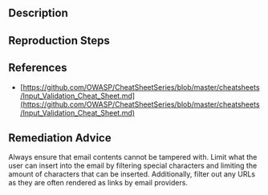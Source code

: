 ## Description


## Reproduction Steps


## References

- [https://github.com/OWASP/CheatSheetSeries/blob/master/cheatsheets/Input_Validation_Cheat_Sheet.md](https://github.com/OWASP/CheatSheetSeries/blob/master/cheatsheets/Input_Validation_Cheat_Sheet.md)


## Remediation Advice

Always ensure that email contents cannot be tampered with. Limit what the user can insert into the email by filtering special characters and limiting the amount of characters that can be inserted. Additionally, filter out any URLs as they are often rendered as links by email providers.

